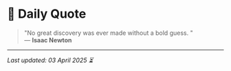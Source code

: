 # 📜 Daily Quote

> "No great discovery was ever made without a bold guess. "  
> — **Isaac Newton**

---

_Last updated: 03 April 2025 ⏳_
